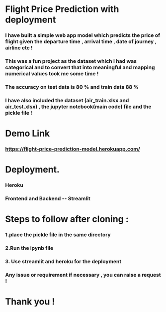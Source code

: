 # Flight Price Prediction with deployment

### I have built a simple web app model which predicts the price of flight given the departure time , arrival time , date of journey , airline etc !

### This was a fun project as the dataset which I had was categorical and to convert that into meaningful and mapping numerical values took me some time !
### The accuracy on test data is 80 % and train data 88 %
### I have also included the dataset (air_train.xlsx and air_test.xlsx) , the jupyter notebook(main code) file and the pickle file !

# Demo Link
### https://flight-price-prediction-model.herokuapp.com/

# Deployment.
### Heroku
### Frontend and Backend -- Streamlit

# Steps to follow after cloning :

### 1.place the pickle file in the same directory
### 2.Run the ipynb file
### 3. Use streamlit and heroku for the deployment

### Any issue or requirement if necessary , you can raise a request !

# Thank you !

